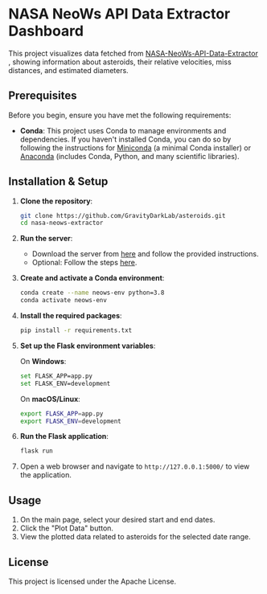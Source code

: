 # NASA NeoWs API Data Extractor Dashboard

This project visualizes data fetched from [NASA-NeoWs-API-Data-Extractor](https://github.com/GravityDarkLab/NASA-NeoWs-API-Data-Extractor) , showing information about asteroids, their relative velocities, miss distances, and estimated diameters.

## Prerequisites

Before you begin, ensure you have met the following requirements:

- **Conda**: This project uses Conda to manage environments and dependencies. If you haven't installed Conda, you can do so by following the instructions for [Miniconda](https://docs.conda.io/en/latest/miniconda.html) (a minimal Conda installer) or [Anaconda](https://www.anaconda.com/products/distribution) (includes Conda, Python, and many scientific libraries).

## Installation & Setup

1. **Clone the repository**:

   ```bash
   git clone https://github.com/GravityDarkLab/asteroids.git
   cd nasa-neows-extractor
   ```

2. **Run the server**:

   - Download the server from [here](https://drive.google.com/drive/folders/1EazGOFSEMiiH5TRHsR7EyJZPu8RAqT2r?usp=sharing) and follow the provided instructions.
   - Optional: Follow the steps [here](https://github.com/GravityDarkLab/NASA-NeoWs-API-Data-Extractor).
     
3. **Create and activate a Conda environment**:

   ```bash
   conda create --name neows-env python=3.8
   conda activate neows-env
   ```
4. **Install the required packages**:

   ```bash
   pip install -r requirements.txt
   ```
   
5. **Set up the Flask environment variables**:

   On **Windows**:

   ```bash
   set FLASK_APP=app.py
   set FLASK_ENV=development
   ```

   On **macOS/Linux**:

   ```bash
   export FLASK_APP=app.py
   export FLASK_ENV=development
   ```

6. **Run the Flask application**:

   ```bash
   flask run
   ```

7. Open a web browser and navigate to `http://127.0.0.1:5000/` to view the application.

## Usage

1. On the main page, select your desired start and end dates.
2. Click the "Plot Data" button.
3. View the plotted data related to asteroids for the selected date range.

## License

This project is licensed under the Apache License.
